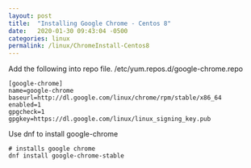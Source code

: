 ```yaml
---
layout: post
title:  "Installing Google Chrome - Centos 8"
date:   2020-01-30 09:43:04 -0500
categories: linux
permalink: /linux/ChromeInstall-Centos8
---
```


Add the following into repo file. /etc/yum.repos.d/google-chrome.repo

```
[google-chrome]
name=google-chrome
baseurl=http://dl.google.com/linux/chrome/rpm/stable/x86_64
enabled=1
gpgcheck=1
gpgkey=https://dl.google.com/linux/linux_signing_key.pub
```

Use dnf to install google-chrome
```
# installs google chrome
dnf install google-chrome-stable
```